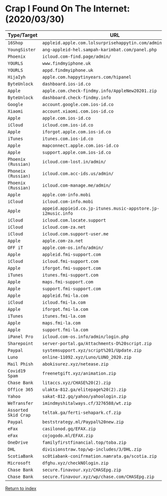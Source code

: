 <h1>Crap I Found On The Internet: (2020/03/30)</h1>

| Type/Target          | URL                                                          | IP Address        | Threat Actor Email(s)                                                                           |
| -------------------- | ------------------------------------------------------------ | ----------------- | ----------------------------------------------------------------------------------------------- |
| `16Shop`             | `appleid.apple.com.lolsurprisehappytin.com/admin/login.php`  | `162.241.70.188`  | `tampunganlele01@gmail.com`                                                                     |
| `YoungSister`        | `ang-appleid-hel.sampah-karimbat.com/panel.php`              | `162.241.201.43`  | `n/a`                                                                                           |
| `Phoenix`            | `icloud.com-find.page/admin/`                                | `192.111.147.51`  | `n/a`                                                                                           |
| `YOURLS`             | `www.findmyiphone.uk`                                        | `192.111.147.51`  | `dierkurakura@gmail.com`                                                                        |
| `YOURLS`             | `appd.findmyiphone.uk`                                       | `192.111.147.51`  | `n/a`                                                                                           |
| `HijaIyh`            | `apple.com.happytinyears.com/hipanel`                        | `141.193.158.218` | `n/a`                                                                                           |
| `ByteUnlock`         | `dashboard.ios-id.co`                                        | `204.93.160.157`  | `ac00ntpay@gmail.com`                                                                           |
| `Apple`              | `apple.com.check-findmy.info/AppleNew20201.zip`              | `204.93.161.64`   | `robyrobian10@gmail.com`                                                                        |
| `ByteUnlock`         | `dashboard.check-findmy.info`                                | `204.93.161.64`   | `robyrobian10@gmail.com`                                                                        |
| `Google`             | `account.google.com.ios-id.co`                               | `204.93.160.157`  | `ac00ntpay@gmail.com`                                                                           |
| `Xiaomi`             | `account.xiaomi.com.ios-id.co`                               | `204.93.160.157`  | `ac00ntpay@gmail.com`                                                                           |
| `Apple`              | `apple.com.ios-id.co`                                        | `204.93.160.157`  | `ac00ntpay@gmail.com`                                                                           |
| `iCloud`             | `icloud.com.ios-id.co`                                       | `204.93.160.157`  | `ac00ntpay@gmail.com`                                                                           |
| `Apple`              | `iforgot.apple.com.ios-id.co`                                | `204.93.160.157`  | `ac00ntpay@gmail.com`                                                                           |
| `iTunes`             | `itunes.com.ios-id.co`                                       | `204.93.160.157`  | `ac00ntpay@gmail.com`                                                                           |
| `Apple`              | `mapconnect.apple.com.ios-id.co`                             | `204.93.160.157`  | `ac00ntpay@gmail.com`                                                                           |
| `Apple`              | `support.apple.com.ios-id.co`                                | `204.93.160.157`  | `ac00ntpay@gmail.com`                                                                           |
| `Phoenix (Russian)`  | `icloud.com-lost.in/admin/`                                  | `188.120.234.251` | `tomhen267@gmail.com`                                                                           |
| `Phoneix (Russian)`  | `icloud.com.acc-ids.us/admin/`                               | `31.31.198.108`   | `imanunlockingservices@protonmail.com`                                                          |
| `Phoenix (Russian)`  | `icloud.com-manage.me/admin/`                                | `178.159.36.140`  | `zpkgsm96@gmail.com`                                                                            |
| `Apple`              | `apple.com-info.mobi`                                        | `178.159.36.140`  | `zpkgsm96@gmail.com`                                                                            |
| `iCloud`             | `icloud.com-info.mobi`                                       | `178.159.36.140`  | `zpkgsm96@gmail.com`                                                                            |
| `Apple`              | `appeid.appieid.co.jp-itunes.music-appstore.jp-i2music.info` | `93.157.63.185`   | `alexx.person@gmail.com`                                                                        |
| `iCloud`             | `icloud.com.locate.support`                                  | `107.174.39.150`  | `n/a`                                                                                           |
| `iCloud`             | `icloud.com-za.net`                                          | `23.95.226.191`   | `support@iserver.pro`                                                                           |
| `iCloud`             | `icloud.com.support-user.me`                                 | `23.95.226.191`   | `n/a`                                                                                           |
| `Apple`              | `apple.com-za.net`                                           | `23.95.226.191`   | `support@iserver.pro`                                                                           |
| `OFF iT`             | `apple.com-os.info/admin/`                                   | `5.100.152.162`   | `gsmcrackpro1@gmail.com,eloirzadi123@gmail.com`                                                 |
| `Apple`              | `appleid.fmi-support.com`                                    | `142.44.210.150`  | `n/a`                                                                                           |
| `iCloud`             | `icloud.fmi-support.com`                                     | `142.44.210.150`  | `n/a`                                                                                           |
| `Apple`              | `iforgot.fmi-support.com`                                    | `142.44.210.150`  | `n/a`                                                                                           |
| `iTunes`             | `itunes.fmi-support.com`                                     | `142.44.210.150`  | `n/a`                                                                                           |
| `Apple`              | `maps.fmi-support.com`                                       | `142.44.210.150`  | `n/a`                                                                                           |
| `Apple`              | `support.fmi-support.com`                                    | `142.44.210.150`  | `n/a`                                                                                           |
| `Apple`              | `appleid.fmi-la.com`                                         | `142.44.210.150`  | `n/a`                                                                                           |
| `iCloud`             | `icloud.fmi-la.com`                                          | `142.44.210.150`  | `n/a`                                                                                           |
| `Apple`              | `iforgot.fmi-la.com`                                         | `142.44.210.150`  | `n/a`                                                                                           |
| `iTunes`             | `itunes.fmi-la.com`                                          | `142.44.210.150`  | `n/a`                                                                                           |
| `Apple`              | `maps.fmi-la.com`                                            | `142.44.210.150`  | `n/a`                                                                                           |
| `Apple`              | `support.fmi-la.com`                                         | `142.44.210.150`  | `n/a`                                                                                           |
| `iPanel Pro`         | `icloud.com-os.info/admin/login.php`                         | `5.100.152.162`   | `gsmcrackpro1@gmail.com,eloirzadi123@gmail.com`                                                 |
| `Sharepoint`         | `server-portal.ga/Attachments-D%20script.zip`                | `23.94.30.178`    | `jacksonwilliamsjames@gmail.com,fastlinkexpresservice@contractor.net,whogohostalerts@gmail.com` |
| `Paypal`             | `systemsupport.xyz/script%201/Update.zip`                    | `172.105.125.184` | `CaZaNoVa163@outlook.com,cazanova.haxor@bk.ru`                                                  |
| `Luno`               | `online-11092.xyz/Luno/LUNO_2020.zip`                        | `102.130.115.253` | `caliphate.obento@bk.ru,caliphateobento@gmail.com`                                              |
| `Mail Phish`         | `abokisurez.xyz/netease.zip`                                 | `204.93.178.29`   | `roshnacco@gmail.com,shantuohypo2017@163.com,ahmedlogs@yahoo.com,ahmedlogs@yandex.com`          |
| `Covid19 Spam`       | `freenetgift.xyz/animation.zip`                              | `54.38.206.97`    | `thccloudoon@gmail.com`                                                                         |
| `Chase Bank`         | `litaccs.xyz/CHASE%20(2).zip`                                | `54.38.141.141`   | `weberpeter345@gmail.com`                                                                       |
| `Office 365`         | `ulakta-812.ga/elitepage%20(2).zip`                          | `35.228.89.77`    | `michaelrobison440@gmail.com`                                                                   |
| `Yahoo`              | `sakat-812.gq/yahoo/yahoologin.zip`                          | `35.178.200.216`  | `n/a`                                                                                           |
| `WeTransfer`         | `imindmyshitalways.cf/3276588/wt.zip`                        | `23.254.224.88`   | `resultbox084@gmail.com`                                                                        |
| `Assorted Skid Crap` | `teltak.ga/ferti-sehapark.cf.zip`                            | `88.99.57.222`    | `n/a`                                                                                           |
| `Paypal`             | `beststrategy.ml/Paypal%20new.zip`                           | `192.185.111.228` | `bonar250@yandex.com`                                                                           |
| `eFax`               | `casilonod.gq/EFAX.zip`                                      | `207.180.192.202` | `troy.j0hnston@yandex.com`                                                                      |
| `eFax`               | `cojogodo.ml/EFAX.zip`                                       | `207.180.192.202` | `troy.j0hnston@yandex.com`                                                                      |
| `OneDrive`           | `familyfirstfinancial.top/toba.zip`                          | `178.159.36.218`  | `myresultbox.13@gmail.com`                                                                      |
| `DHL`                | `divisionstraw.top/wp-includes/3/DHL.zip`                    | `192.227.142.147` | `sir_kashh@protonmail.com`                                                                      |
| `ScotiaBank`         | `sc0tiabank-conifrmation.namrata.ga/scotia.zip`              | `173.249.48.70`   | `all.results13@gmail.com`                                                                       |
| `Microsoft`          | `dfghu.xyz/checkNOlogin.zip`                                 | `91.235.116.180`  | `montiilogs@outlook.com,montiitest@seznam.cz`                                                   |
| `Chase Bank`         | `secure.finavour.xyz/CHASEpg.zip`                            | `198.54.116.161`  | `sharenwillson0@gmail.com,sharenwillson0@gmail.com`                                             |
| `Chase Bank`         | `secure.finavour.xyz/wp/chase.com/CHASEpg.zip`               | `198.54.116.161`  | `sharenwillson0@gmail.com,sharenwillson0@gmail.com`                                             |

<a href="/">Return to index</a>
